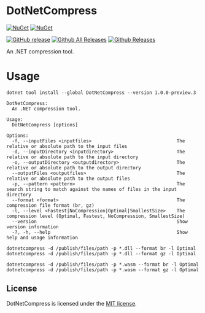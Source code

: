 # DotNetCompress

[![NuGet](https://img.shields.io/nuget/v/DotNetCompress.svg)](https://www.nuget.org/packages/DotNetCompress)
[![NuGet](https://img.shields.io/nuget/dt/DotNetCompress.svg)](https://www.nuget.org/packages/DotNetCompress)

[![GitHub release](https://img.shields.io/github/release/wieslawsoltes/DotNetCompress)](https://github.com/wieslawsoltes/DotNetCompress)
[![Github All Releases](https://img.shields.io/github/downloads/wieslawsoltes/DotNetCompress/total.svg)](https://github.com/wieslawsoltes/DotNetCompress)
[![Github Releases](https://img.shields.io/github/downloads/wieslawsoltes/DotNetCompress/latest/total.svg)](https://github.com/wieslawsoltes/DotNetCompress)

An .NET compression tool.

# Usage

```
dotnet tool install --global DotNetCompress --version 1.0.0-preview.3
```

```
DotNetCompress:
  An .NET compression tool.

Usage:
  DotNetCompress [options]

Options:
  -f, --inputFiles <inputfiles>                               The relative or absolute path to the input files
  -d, --inputDirectory <inputdirectory>                       The relative or absolute path to the input directory
  -o, --outputDirectory <outputdirectory>                     The relative or absolute path to the output directory
  --outputFiles <outputfiles>                                 The relative or absolute path to the output files
  -p, --pattern <pattern>                                     The search string to match against the names of files in the input directory
  --format <format>                                           The compression file format (br, gz)
  -l, --level <Fastest|NoCompression|Optimal|SmallestSize>    The compression level (Optimal, Fastest, NoCompression, SmallestSize)
  --version                                                   Show version information
  -?, -h, --help                                              Show help and usage information

```

```
dotnetcompress -d /publish/files/path -p *.dll --format br -l Optimal
dotnetcompress -d /publish/files/path -p *.dll --format gz -l Optimal
```

```
dotnetcompress -d /publish/files/path -p *.wasm --format br -l Optimal
dotnetcompress -d /publish/files/path -p *.wasm --format gz -l Optimal
```

## License

DotNetCompress is licensed under the [MIT license](LICENSE.md).
